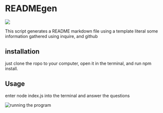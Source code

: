 # READMEgen

![](https://img.shields.io/github/last-commit/Ivyparade/READMEgen)

This script generates a README markdown file using a template literal some information gathered using inquire, and github

## installation
just clone the ropo to your computer, open it in the terminal, and run npm install.

## Usage
enter node index.js into the terminal and answer the questions

![running the program](https://drive.google.com/file/d/1rIOsonNq1cT31TTFnxbYJsMAX7BhZmBI/view?usp=sharing)
